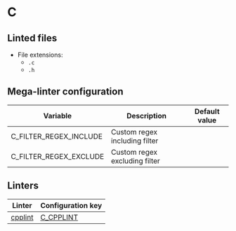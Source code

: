 <!-- markdownlint-disable MD003 MD020 MD033 MD041 -->
<!-- Generated by .automation/build.py, please do not update manually -->
# C

## Linted files

- File extensions:
  - `.c`
  - `.h`

## Mega-linter configuration

| Variable | Description | Default value |
| ----------------- | -------------- | -------------- |
| C_FILTER_REGEX_INCLUDE | Custom regex including filter |  |
| C_FILTER_REGEX_EXCLUDE | Custom regex excluding filter |  |

## Linters

| Linter | Configuration key |
| ------ | ----------------- |
| [cpplint](c_cpplint.md) | [C_CPPLINT](c_cpplint.md) |
